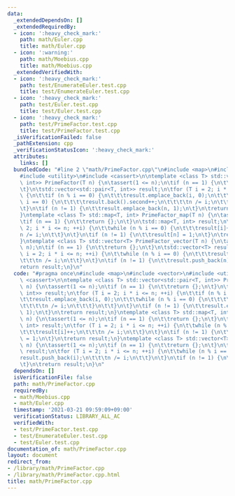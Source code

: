```yaml
---
data:
  _extendedDependsOn: []
  _extendedRequiredBy:
  - icon: ':heavy_check_mark:'
    path: math/Euler.cpp
    title: math/Euler.cpp
  - icon: ':warning:'
    path: math/Moebius.cpp
    title: math/Moebius.cpp
  _extendedVerifiedWith:
  - icon: ':heavy_check_mark:'
    path: test/EnumerateEuler.test.cpp
    title: test/EnumerateEuler.test.cpp
  - icon: ':heavy_check_mark:'
    path: test/Euler.test.cpp
    title: test/Euler.test.cpp
  - icon: ':heavy_check_mark:'
    path: test/PrimeFactor.test.cpp
    title: test/PrimeFactor.test.cpp
  _isVerificationFailed: false
  _pathExtension: cpp
  _verificationStatusIcon: ':heavy_check_mark:'
  attributes:
    links: []
  bundledCode: "#line 2 \"math/PrimeFactor.cpp\"\n#include <map>\n#include <vector>\n\
    #include <utility>\n#include <cassert>\n\ntemplate <class T> std::vector<std::pair<T,\
    \ int>> PrimeFactor(T n) {\n\tassert(1 <= n);\n\tif (n == 1) {\n\t\treturn {};\n\
    \t}\n\tstd::vector<std::pair<T, int>> result;\n\tfor (T i = 2; i * i <= n; ++i)\
    \ {\n\t\tif (n % i == 0) {\n\t\t\tresult.emplace_back(i, 0);\n\t\t\twhile (n %\
    \ i == 0) {\n\t\t\t\tresult.back().second++;\n\t\t\t\tn /= i;\n\t\t\t}\n\t\t}\n\
    \t}\n\tif (n != 1) {\n\t\tresult.emplace_back(n, 1);\n\t}\n\treturn result;\n\
    }\ntemplate <class T> std::map<T, int> PrimeFactor_map(T n) {\n\tassert(1 <= n);\n\
    \tif (n == 1) {\n\t\treturn {};\n\t}\n\tstd::map<T, int> result;\n\tfor (T i =\
    \ 2; i * i <= n; ++i) {\n\t\twhile (n % i == 0) {\n\t\t\tresult[i]++;\n\t\t\t\
    n /= i;\n\t\t}\n\t}\n\tif (n != 1) {\n\t\tresult[n] = 1;\n\t}\n\treturn result;\n\
    }\ntemplate <class T> std::vector<T> PrimeFactor_vector(T n) {\n\tassert(1 <=\
    \ n);\n\tif (n == 1) {\n\t\treturn {};\n\t}\n\tstd::vector<T> result;\n\tfor (T\
    \ i = 2; i * i <= n; ++i) {\n\t\twhile (n % i == 0) {\n\t\t\tresult.push_back(i);\n\
    \t\t\tn /= i;\n\t\t}\n\t}\n\tif (n != 1) {\n\t\tresult.push_back(n);\n\t}\n\t\
    return result;\n}\n"
  code: "#pragma once\n#include <map>\n#include <vector>\n#include <utility>\n#include\
    \ <cassert>\n\ntemplate <class T> std::vector<std::pair<T, int>> PrimeFactor(T\
    \ n) {\n\tassert(1 <= n);\n\tif (n == 1) {\n\t\treturn {};\n\t}\n\tstd::vector<std::pair<T,\
    \ int>> result;\n\tfor (T i = 2; i * i <= n; ++i) {\n\t\tif (n % i == 0) {\n\t\
    \t\tresult.emplace_back(i, 0);\n\t\t\twhile (n % i == 0) {\n\t\t\t\tresult.back().second++;\n\
    \t\t\t\tn /= i;\n\t\t\t}\n\t\t}\n\t}\n\tif (n != 1) {\n\t\tresult.emplace_back(n,\
    \ 1);\n\t}\n\treturn result;\n}\ntemplate <class T> std::map<T, int> PrimeFactor_map(T\
    \ n) {\n\tassert(1 <= n);\n\tif (n == 1) {\n\t\treturn {};\n\t}\n\tstd::map<T,\
    \ int> result;\n\tfor (T i = 2; i * i <= n; ++i) {\n\t\twhile (n % i == 0) {\n\
    \t\t\tresult[i]++;\n\t\t\tn /= i;\n\t\t}\n\t}\n\tif (n != 1) {\n\t\tresult[n]\
    \ = 1;\n\t}\n\treturn result;\n}\ntemplate <class T> std::vector<T> PrimeFactor_vector(T\
    \ n) {\n\tassert(1 <= n);\n\tif (n == 1) {\n\t\treturn {};\n\t}\n\tstd::vector<T>\
    \ result;\n\tfor (T i = 2; i * i <= n; ++i) {\n\t\twhile (n % i == 0) {\n\t\t\t\
    result.push_back(i);\n\t\t\tn /= i;\n\t\t}\n\t}\n\tif (n != 1) {\n\t\tresult.push_back(n);\n\
    \t}\n\treturn result;\n}\n"
  dependsOn: []
  isVerificationFile: false
  path: math/PrimeFactor.cpp
  requiredBy:
  - math/Moebius.cpp
  - math/Euler.cpp
  timestamp: '2021-03-21 09:59:09+09:00'
  verificationStatus: LIBRARY_ALL_AC
  verifiedWith:
  - test/PrimeFactor.test.cpp
  - test/EnumerateEuler.test.cpp
  - test/Euler.test.cpp
documentation_of: math/PrimeFactor.cpp
layout: document
redirect_from:
- /library/math/PrimeFactor.cpp
- /library/math/PrimeFactor.cpp.html
title: math/PrimeFactor.cpp
---
```

